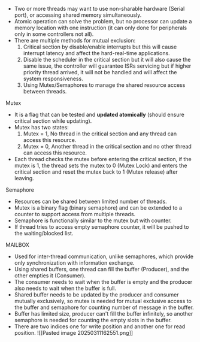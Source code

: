 * Two or more threads may want to use non-sharable hardware (Serial port), or accessing shared memory simultaneously. 
* Atomic operation can solve the problem, but no processor can update a memory location with one instruction (it can only done for peripherals only in some controllers not all). 
* There are multiple methods for mutual exclusion: 
	1. Critical section by disable/enable interrupts but this will cause interrupt latency and affect the hard-real-time applications. 
	2. Disable the scheduler in the critical section but it will also cause the same issue, the controller will guarantee ISRs servicing but if higher priority thread arrived, it will not be handled and will affect the system responsiveness. 
	3. Using Mutex/Semaphores to manage the shared resource access between threads. 


Mutex 
* It is a flag that can be tested and **updated atomically** (should ensure critical section while updating).
* Mutex has two states: 
	1. Mutex = 1, No thread in the critical section and any thread can access this resource. 
	2. Mutex = 0, Another thread in the critical section and no other thread can access this resource.
* Each thread checks the mutex before entering the critical section, if the mutex is 1, the thread sets the mutex to 0 (Mutex Lock) and enters the critical section and reset the mutex back to 1 (Mutex release) after leaving. 

Semaphore
* Resources can be shared between limited number of threads. 
* Mutex is a binary flag (binary semaphore) and can be extended to a counter to support access from multiple threads.
* Semaphore is functionally similar to the mutex but with counter.
* If thread tries to access empty semaphore counter, it will be pushed to the waiting/blocked list.

MAILBOX
* Used for inter-thread communication, unlike semaphores, which provide only synchronization with information exchange. 
* Using shared buffers, one thread can fill the buffer (Producer), and the other empties it (Consumer).
* The consumer needs to wait when the buffer is empty and the producer also needs to wait when the buffer is full.
* Shared buffer needs to be updated by the producer and consumer mutually exclusively, so mutex is needed for mutual exclusive access to the buffer and semaphore for counting number of message in the buffer.
* Buffer has limited size, producer can't fill the buffer infinitely, so another semaphore is needed for counting the empty slots in the buffer.
* There are two indices one for write position and another one for read position. 
![[Pasted image 20250311162551.png]]

